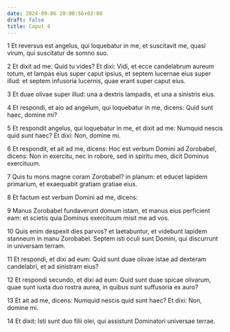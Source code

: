 ```yaml
---
date: 2024-09-06 20:00:56+02:00
draft: false
title: Caput 4
---
```





1 Et reversus est angelus, qui loquebatur in me, et suscitavit me, quasi virum, qui suscitatur de somno suo.

2 Et dixit ad me: Quid tu vides? Et dixi: Vidi, et ecce candelabrum aureum totum, et lampas eius super caput ipsius, et septem lucernae eius super illud: et septem infusoria lucernis, quae erant super caput eius.

3 Et duae olivae super illud: una a dextris lampadis, et una a sinistris eius.

4 Et respondi, et aio ad angelum, qui loquebatur in me, dicens: Quid sunt haec, domine mi?

5 Et respondit angelus, qui loquebatur in me, et dixit ad me: Numquid nescis quid sunt haec? Et dixi: Non, domine mi.

6 Et respondit, et ait ad me, dicens: Hoc est verbum Domini ad Zorobabel, dicens: Non in exercitu, nec in robore, sed in spiritu meo, dicit Dominus exercituum.

7 Quis tu mons magne coram Zorobabel? in planum: et educet lapidem primarium, et exaequabit gratiam gratiae eius.

8 Et factum est verbum Domini ad me, dicens:

9 Manus Zorobabel fundaverunt domum istam, et manus eius perficient eam: et scietis quia Dominus exercituum misit me ad vos.

10 Quis enim despexit dies parvos? et laetabuntur, et videbunt lapidem stanneum in manu Zorobabel. Septem isti oculi sunt Domini, qui discurrunt in universam terram.

11 Et respondi, et dixi ad eum: Quid sunt duae olivae istae ad dexteram candelabri, et ad sinistram eius?

12 Et respondi secundo, et dixi ad eum: Quid sunt duae spicae olivarum, quae sunt iuxta duo rostra aurea, in quibus sunt suffusoria ex auro?

13 Et ait ad me, dicens: Numquid nescis quid sunt haec? Et dixi: Non, domine mi.

14 Et dixit: Isti sunt duo filii olei, qui assistunt Dominatori universae terrae.

